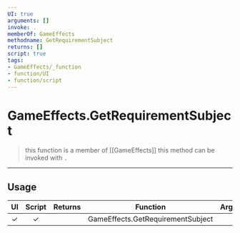```yaml
---
UI: true
arguments: []
invoke: .
memberOf: GameEffects
methodname: GetRequirementSubject
returns: []
script: true
tags:
- GameEffects/_function
- function/UI
- function/script
---
```

# GameEffects.GetRequirementSubject
> this function is a member of [[GameEffects]]
> this method can be invoked with `.`
-----
## Usage
|  UI | Script | Returns | Function | Arguments |
|:---:|:------:|-------:|:--------:|:---------|
|✓|✓||GameEffects.GetRequirementSubject||
